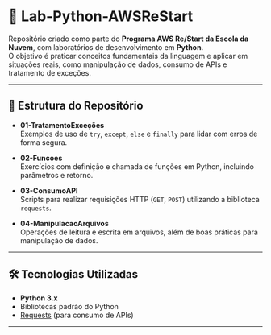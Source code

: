 # 🚀 Lab-Python-AWSReStart

Repositório criado como parte do **Programa AWS Re/Start da Escola da Nuvem**, com laboratórios de desenvolvimento em **Python**.  
O objetivo é praticar conceitos fundamentais da linguagem e aplicar em situações reais, como manipulação de dados, consumo de APIs e tratamento de exceções.

---

## 📂 Estrutura do Repositório

- **01-TratamentoExceções**  
  Exemplos de uso de `try`, `except`, `else` e `finally` para lidar com erros de forma segura.

- **02-Funcoes**  
  Exercícios com definição e chamada de funções em Python, incluindo parâmetros e retorno.

- **03-ConsumoAPI**  
  Scripts para realizar requisições HTTP (`GET`, `POST`) utilizando a biblioteca `requests`.

- **04-ManipulacaoArquivos**  
  Operações de leitura e escrita em arquivos, além de boas práticas para manipulação de dados.

---

## 🛠️ Tecnologias Utilizadas

- **Python 3.x**
- Bibliotecas padrão do Python
- [Requests](https://pypi.org/project/requests/) (para consumo de APIs)

---

